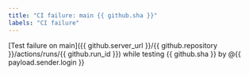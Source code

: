 ```yaml
---
title: "CI failure: main {{ github.sha }}"
labels: "CI failure"
---
```


[Test failure on main]({{ github.server_url }}/{{ github.repository }}/actions/runs/{{ github.run_id }}) while testing {{ github.sha }} by @{{ payload.sender.login }}
